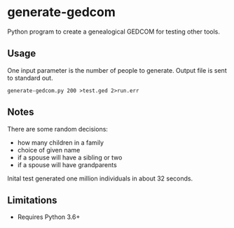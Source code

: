 # generate-gedcom

Python program to create a genealogical GEDCOM for testing other tools.

## Usage

One input parameter is the number of people to generate. Output file is sent to standard out.

```
generate-gedcom.py 200 >test.ged 2>run.err
```

## Notes

There are some random decisions:
- how many children in a family
- choice of given name
- if a spouse will have a sibling or two
- if a spouse will have grandparents

Inital test generated one million individuals in about 32 seconds.

## Limitations

- Requires Python 3.6+
